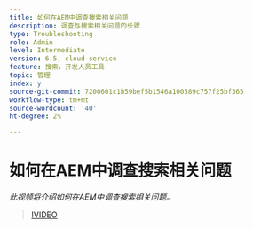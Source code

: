 ```yaml
---
title: 如何在AEM中调查搜索相关问题
description: 调查与搜索相关问题的步骤
type: Troubleshooting
role: Admin
level: Intermediate
version: 6.5, cloud-service
feature: 搜索，开发人员工具
topic: 管理
index: y
source-git-commit: 7200601c1b59bef5b1546a100589c757f25bf365
workflow-type: tm+mt
source-wordcount: '40'
ht-degree: 2%

---
```



# 如何在AEM中调查搜索相关问题

*此视频将介绍如何在AEM中调查搜索相关问题。*

>[!VIDEO](https://video.tv.adobe.com/v/335467?quality=9&learn=on)